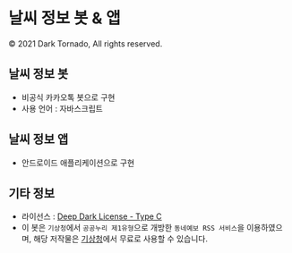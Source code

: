 # 날씨 정보 봇 & 앱

© 2021 Dark Tornado, All rights reserved.

## 날씨 정보 봇
* 비공식 카카오톡 봇으로 구현
* 사용 언어 : 자바스크립트

## 날씨 정보 앱
* 안드로이드 애플리케이션으로 구현

## 기타 정보
* 라이선스 : [Deep Dark License - Type C](LICENSE.md)
* 이 봇은 `기상청`에서 `공공누리 제1유형`으로 개방한 `동네예보 RSS 서비스`을 이용하였으며, 해당 저작물은 [기상청](https://www.weather.go.kr/)에서 무료로 사용할 수 있습니다.
